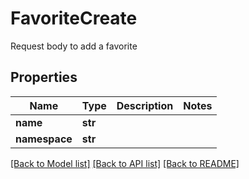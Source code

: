# FavoriteCreate

Request body to add a favorite
## Properties
Name | Type | Description | Notes
------------ | ------------- | ------------- | -------------
**name** | **str** |  | 
**namespace** | **str** |  | 

[[Back to Model list]](../README.md#documentation-for-models) [[Back to API list]](../README.md#documentation-for-api-endpoints) [[Back to README]](../README.md)


